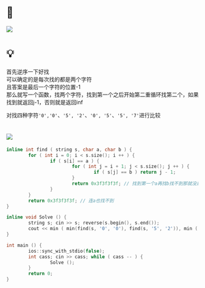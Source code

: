 # 🔗
<a href="https://codeforces.com/contest/1593/problem/B"><img src="https://i.loli.net/2021/10/14/MlcQW16wzOqIeDh.png"></a>

# 💡
首先逆序一下好找  
可以确定的是每次找的都是两个字符  
且答案是最后一个字符的位置-1  
那么就写一个函数，找两个字符，找到第一个之后开始第二重循环找第二个，如果找到就返回j-1，否则就是返回inf  
  
对找四种字符`'0','0'`、`'5', '2'`、`'0', '5'`、`'5', '7'`进行比较  

# <img src="https://img-blog.csdnimg.cn/20210713144601841.png" >
```cpp
inline int find ( string s, char a, char b ) {
        for ( int i = 0; i < s.size(); i ++ ) {
                if ( s[i] == a ) {
                        for ( int j = i + 1; j < s.size(); j ++ ) {
                                if ( s[j] == b ) return j - 1;
                        }
                        return 0x3f3f3f3f; // 找到第一个a再找b找不到那就没办法了
                }
        }
        return 0x3f3f3f3f; // 连a也找不到
}

inline void Solve () {
        string s; cin >> s; reverse(s.begin(), s.end());
        cout << min ( min(find(s, '0', '0'), find(s, '5', '2')), min ( find(s, '0', '5'), find(s, '5', '7')) ) << endl;
}

int main () {
        ios::sync_with_stdio(false);
        int cass; cin >> cass; while ( cass -- ) {
                Solve ();
        }
        return 0;
}
```
